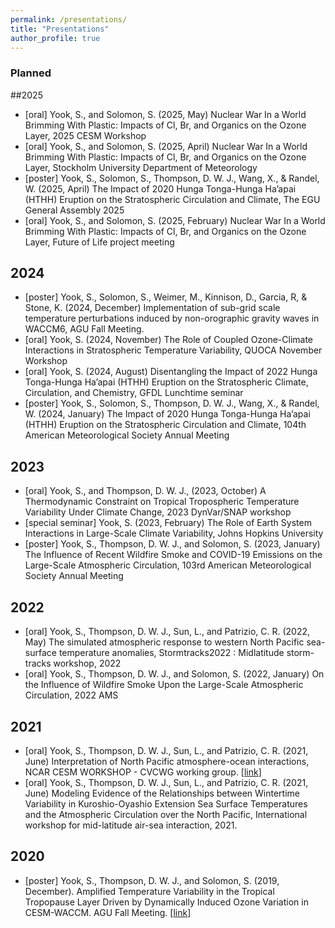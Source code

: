 ```yaml
---
permalink: /presentations/
title: "Presentations"
author_profile: true
---
```

### Planned

##2025
*	[oral] Yook, S., and Solomon, S. (2025, May) Nuclear War In a World Brimming With Plastic: Impacts of Cl, Br, and Organics on the Ozone Layer, 2025 CESM Workshop
*	[oral] Yook, S., and Solomon, S. (2025, April) Nuclear War In a World Brimming With Plastic: Impacts of Cl, Br, and Organics on the Ozone Layer, Stockholm University Department of Meteorology
*	[poster] Yook, S., Solomon, S., Thompson, D. W. J., Wang, X., & Randel, W. (2025, April) The Impact of 2020 Hunga Tonga-Hunga Ha’apai (HTHH) Eruption on the Stratospheric Circulation and Climate, The EGU General Assembly 2025
*	[oral] Yook, S., and Solomon, S. (2025, February) Nuclear War In a World Brimming With Plastic: Impacts of Cl, Br, and Organics on the Ozone Layer, Future of Life project meeting

## 2024
*	[poster] Yook, S., Solomon, S., Weimer, M., Kinnison, D., Garcia, R, & Stone, K. (2024, December) Implementation of sub-grid scale temperature perturbations induced by non-orographic gravity waves in WACCM6, AGU Fall Meeting.
*	[oral] Yook, S. (2024, November) The Role of Coupled Ozone-Climate Interactions in Stratospheric Temperature Variability, QUOCA November Workshop
* [oral] Yook, S. (2024, August) Disentangling the Impact of 2022 Hunga Tonga-Hunga Ha’apai (HTHH) Eruption on the Stratospheric Climate, Circulation, and Chemistry, GFDL Lunchtime seminar
* [poster] Yook, S., Solomon, S., Thompson, D. W. J., Wang, X., & Randel, W. (2024, January) The Impact of 2020 Hunga Tonga-Hunga Ha’apai (HTHH) Eruption on the Stratospheric Circulation and Climate, 104th American Meteorological Society Annual Meeting

## 2023
* [oral] Yook, S., and Thompson, D. W. J., (2023, October) A Thermodynamic Constraint on Tropical Tropospheric Temperature Variability Under Climate Change, 2023 DynVar/SNAP workshop
* [special seminar] Yook, S. (2023, February) The Role of Earth System Interactions in Large-Scale Climate Variability, Johns Hopkins University
* [poster] Yook, S., Thompson, D. W. J., and Solomon, S. (2023, January) The Influence of Recent Wildfire Smoke and COVID-19 Emissions on the Large-Scale Atmospheric Circulation, 103rd American Meteorological Society Annual Meeting

## 2022
* [oral] Yook, S., Thompson, D. W. J., Sun, L., and Patrizio, C. R. (2022, May) The simulated atmospheric response to western North Pacific sea-surface temperature anomalies, Stormtracks2022 : Midlatitude storm-tracks workshop, 2022
* [oral] Yook, S., Thompson, D. W. J., and Solomon, S. (2022, January) On the Influence of Wildfire Smoke Upon the Large-Scale Atmospheric Circulation, 2022 AMS

## 2021
* [oral] Yook, S., Thompson, D. W. J., Sun, L., and Patrizio, C. R. (2021, June) Interpretation of North Pacific atmosphere-ocean interactions, NCAR CESM WORKSHOP - CVCWG working group.
\[[link](https://youtu.be/IouT9mxpVgk?list=PLsqhY3nFckOHGJPj40Q62yM_AZ7SFyZhy&t=1605)\]
* [oral] Yook, S., Thompson, D. W. J., Sun, L., and Patrizio, C. R. (2021, June) Modeling Evidence of the Relationships between Wintertime Variability in Kuroshio-Oyashio Extension Sea Surface Temperatures and the Atmospheric Circulation over the North Pacific, International workshop for mid-latitude air-sea interaction, 2021.

## 2020
* [poster] Yook, S., Thompson, D. W. J., and Solomon, S. (2019, December). Amplified Temperature Variability in the Tropical Tropopause Layer Driven by Dynamically Induced Ozone Variation in CESM-WACCM. AGU Fall Meeting.
\[[link](https://ui.adsabs.harvard.edu/abs/2019AGUFM.A53P2979Y/abstract)\]
